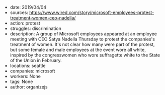 - date: 2019/04/04
- sources: https://www.wired.com/story/microsoft-employees-protest-treatment-women-ceo-nadella/
- action: protest
- struggles: discrimination
- description: A group of Microsoft employees appeared at an employee meeting with CEO Satya Nadella Thursday to protest the companies's treatment of women. It's not clear how many were part of the protest, but some female and male employees at the event wore all white, inspired by the congresswomen who wore suffragette white to the State of the Union in February.
- locations: seattle
- companies: microsoft
- workers: None
- tags: None
- author: organizejs
